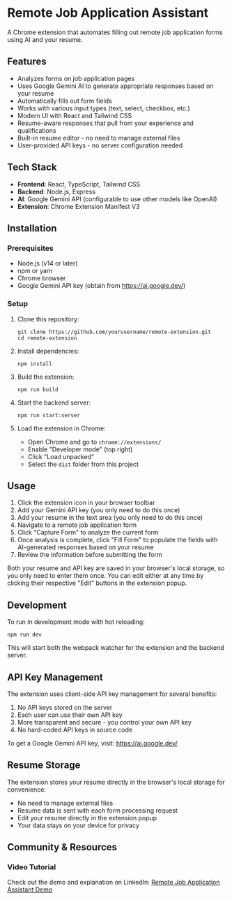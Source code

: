 # Remote Job Application Assistant

A Chrome extension that automates filling out remote job application forms using AI and your resume.

## Features

- Analyzes forms on job application pages
- Uses Google Gemini AI to generate appropriate responses based on your resume
- Automatically fills out form fields
- Works with various input types (text, select, checkbox, etc.)
- Modern UI with React and Tailwind CSS
- Resume-aware responses that pull from your experience and qualifications
- Built-in resume editor - no need to manage external files
- User-provided API keys - no server configuration needed

## Tech Stack

- **Frontend**: React, TypeScript, Tailwind CSS
- **Backend**: Node.js, Express
- **AI**: Google Gemini API (configurable to use other models like OpenAI)
- **Extension**: Chrome Extension Manifest V3

## Installation

### Prerequisites

- Node.js (v14 or later)
- npm or yarn
- Chrome browser
- Google Gemini API key (obtain from https://ai.google.dev/)

### Setup

1. Clone this repository:

   ```
   git clone https://github.com/yourusername/remote-extension.git
   cd remote-extension
   ```

2. Install dependencies:

   ```
   npm install
   ```

3. Build the extension:

   ```
   npm run build
   ```

4. Start the backend server:

   ```
   npm run start:server
   ```

5. Load the extension in Chrome:
   - Open Chrome and go to `chrome://extensions/`
   - Enable "Developer mode" (top right)
   - Click "Load unpacked"
   - Select the `dist` folder from this project

## Usage

1. Click the extension icon in your browser toolbar
2. Add your Gemini API key (you only need to do this once)
3. Add your resume in the text area (you only need to do this once)
4. Navigate to a remote job application form
5. Click "Capture Form" to analyze the current form
6. Once analysis is complete, click "Fill Form" to populate the fields with AI-generated responses based on your resume
7. Review the information before submitting the form

Both your resume and API key are saved in your browser's local storage, so you only need to enter them once. You can edit either at any time by clicking their respective "Edit" buttons in the extension popup.

## Development

To run in development mode with hot reloading:

```
npm run dev
```

This will start both the webpack watcher for the extension and the backend server.

## API Key Management

The extension uses client-side API key management for several benefits:

1. No API keys stored on the server
2. Each user can use their own API key
3. More transparent and secure - you control your own API key
4. No hard-coded API keys in source code

To get a Google Gemini API key, visit: https://ai.google.dev/

## Resume Storage

The extension stores your resume directly in the browser's local storage for convenience:

- No need to manage external files
- Resume data is sent with each form processing request
- Edit your resume directly in the extension popup
- Your data stays on your device for privacy

## Community & Resources

### Video Tutorial

Check out the demo and explanation on LinkedIn:
[Remote Job Application Assistant Demo](https://www.linkedin.com/posts/moeinsalari_remotejobs-chromeextension-aitools-activity-7317073448936067072-A2S5)
